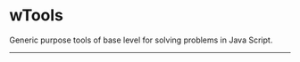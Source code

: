 # wTools

Generic purpose tools of base level for solving problems in Java Script.

_ _ _ _ _ _










































































